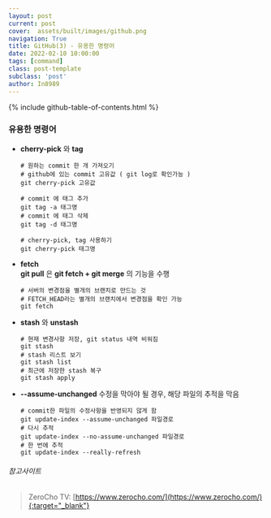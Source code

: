 ```yaml
---
layout: post
current: post
cover:  assets/built/images/github.png
navigation: True
title: GitHub(3) - 유용한 명령어
date: 2022-02-10 10:00:00
tags: [command]
class: post-template
subclass: 'post'
author: In8989
---
```


{% include github-table-of-contents.html %}

### 유용한 명령어

* __cherry-pick__ 와 __tag__  
  
    ~~~ shell
    # 원하는 commit 한 개 가져오기
    # github에 있는 commit 고유값 ( git log로 확인가능 )
    git cherry-pick 고유값
    
    # commit 에 태그 추가
    git tag -a 태그명
    # commit 에 태그 삭제
    git tag -d 태그명
    
    # cherry-pick, tag 사용하기
    git cherry-pick 태그명

    ~~~

* __fetch__  
    __git pull__ 은 __git fetch + git merge__ 의 기능을 수행  
    
    ~~~ shell
    # 서버의 변경점을 별개의 브랜치로 만드는 것
    # FETCH_HEAD라는 별개의 브랜치에서 변경점을 확인 가능
    git fetch
    ~~~

* __stash__ 와 __unstash__

    ~~~ shell
    # 현재 변경사항 저장, git status 내역 비워짐
    git stash
    # stash 리스트 보기
    git stash list
    # 최근에 저장한 stash 복구
    git stash apply
    ~~~

* __--assume-unchanged__
    수정을 막아야 될 경우, 해당 파일의 추적을 막음  
    ~~~ shell
    # commit한 파일의 수정사항을 반영되지 않게 함
    git update-index --assume-unchanged 파일경로
    # 다시 추적
    git update-index --no-assume-unchanged 파일경로
    # 한 번에 추적
    git update-index --really-refresh
    ~~~


###### 참고사이트
> ZeroCho TV: [https://www.zerocho.com/](https://www.zerocho.com/){:target="_blank"}
